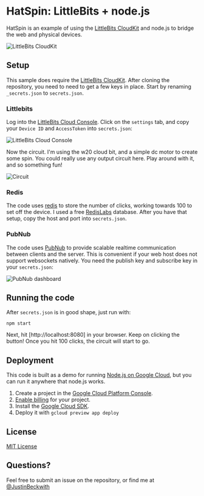 # HatSpin: LittleBits + node.js

HatSpin is an example of using the [LittleBits CloudKit](https://littlebits.cc/kits/cloudbit-starter-kit) and node.js to bridge the web and physical devices.  

![LittleBits CloudKit](http://i.imgur.com/8yMKqze.png)


## Setup

This sample does require the [LittleBits CloudKit](https://littlebits.cc/kits/cloudbit-starter-kit). After cloning the repository, you need to need to get a few keys in place.  Start by renaming `_secrets.json` to `secrets.json`. 

### Littlebits 

Log into the [LittleBits Cloud Console](http://control.littlebitscloud.cc/).  Click on the `settings` tab, and copy your `Device ID` and `AccessToken` into `secrets.json`:

![LittleBits Cloud Console](http://i.imgur.com/2ORbOz0.png)

Now the circuit.  I'm using the w20 cloud bit, and a simple dc motor to create some spin.  You could really use any output circuit here.  Play around with it, and so something fun!

![Circuit](http://i.imgur.com/NlV5wmG.jpg)

### Redis

The code uses [redis](http://redis.io/) to store the number of clicks, working towards 100 to set off the device.  I used a free [RedisLabs](https://redislabs.com/) database.  After you have that setup, copy the host and port into `secrets.json`.

### PubNub

The code uses [PubNub](https://www.pubnub.com/) to provide scalable realtime communication between clients and the server.  This is convenient if your web host does not support websockets natively. You need the publish key and subscribe key in your `secrets.json`:

![PubNub dashboard](http://i.imgur.com/3qlF2VB.png)

## Running the code

After `secrets.json` is in good shape, just run with:

```
npm start
```

Next, hit [http://localhost:8080] in your browser.  Keep on clicking the button!  Once you hit 100 clicks, the circuit will start to go.  

## Deployment

This code is built as a demo for running [Node.js on Google Cloud](https://cloud.google.com/nodejs), but you can run it anywhere that node.js works.  

1. Create a project in the [Google Cloud Platform Console](https://console.cloud.google.com/).
1. [Enable billing](https://console.cloud.google.com/project/_/settings) for your project.
1. Install the [Google Cloud SDK](https://cloud.google.com/sdk/).
1. Deploy it with `gcloud preview app deploy`


## License
[MIT License](LICENSE.md)

## Questions?
Feel free to submit an issue on the repository, or find me at [@JustinBeckwith](http://twitter.com/JustinBeckwith)






